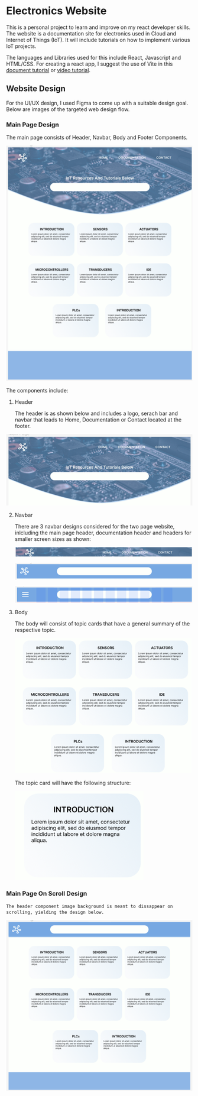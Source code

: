 # Electronics Website

This is a personal project to learn and improve on my react developer skills. The website is a documentation site for electronics used in Cloud and Internet of Things (IoT). It will include tutorials on how to implement various IoT projects.

The languages and Libraries used for this include React, Javascript and HTML/CSS. For creating a react app, I suggest the use of Vite in this [document tutorial](https://v3.vitejs.dev/guide/) or [video tutorial](https://youtu.be/8vh5dmBaVQw?si=JrGn0k-OiHN3Dl74).

## Website Design

For the UI/UX design, I used Figma to come up with a suitable design goal. Below are images of the targeted web design flow.

### Main Page Design

The main page consists of Header, Navbar, Body and Footer Components.

![Main Page Design](/Design_Assets/Home-Page-Design.png)

The components include:
1. Header

    The header is as shown below and includes a logo, serach bar and navbar that leads to Home, Documentation or Contact located at the footer.

![Homepage Header Design](/Design_Assets/Header.png)

2. Navbar

    There are 3 navbar designs considered for the two page website, inlcluding the main page header, documentation header and headers for smaller screen sizes as shown:

    ![First Navbar Design](/Design_Assets/Navbar1.png)

    ![Second Navbar Design](/Design_Assets/Navbar2.png)

    ![Third Navbar Design](/Design_Assets/Navbar3.png)

3. Body

    The body will consist of topic cards that have a general summary of the respective topic.

    ![Body Design](/Design_Assets/Home-Body-Part.png)

    The topic card will have the following structure:

    ![Topic Card Design](/Design_Assets/Topic-Card.png)

### Main Page On Scroll Design

    The header component image background is meant to dissappear on scrolling, yielding the design below.

![Main Page On Scroll Design](/Design_Assets/Home-OnScroll.png)

